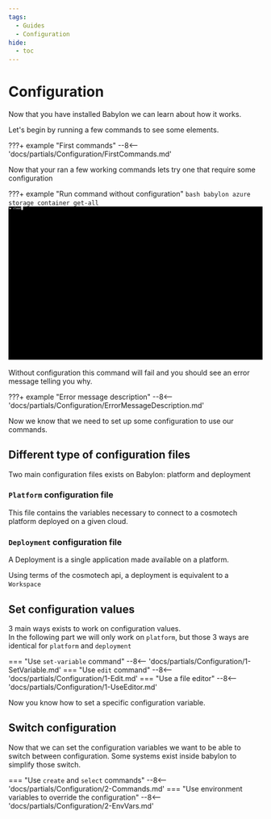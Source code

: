 ```yaml
---
tags:
  - Guides
  - Configuration
hide:
  - toc
---
```

# Configuration

Now that you have installed Babylon we can learn about how it works.  

Let's begin by running a few commands to see some elements.

???+ example "First commands"
    --8<-- 'docs/partials/Configuration/FirstCommands.md'

Now that your ran a few working commands lets try one that require some configuration

???+ example "Run command without configuration"
    ```bash
    babylon azure storage container get-all
    ```
    ![Run command without configuration gif](../assets/Command_without_configuration.gif)

Without configuration this command will fail and you should see an error message telling you why.

???+ example "Error message description"
    --8<-- 'docs/partials/Configuration/ErrorMessageDescription.md'

Now we know that we need to set up some configuration to use our commands.

## Different type of configuration files

Two main configuration files exists on Babylon: platform and deployment

### `Platform` configuration file

This file contains the variables necessary to connect to a cosmotech platform deployed on a given cloud.

### `Deployment` configuration file

A Deployment is a single application made available on a platform.

Using terms of the cosmotech api, a deployment is equivalent to a `Workspace`

## Set configuration values

3 main ways exists to work on configuration values.  
In the following part we will only work on `platform`, but those 3 ways are identical for `platform` and `deployment` 

=== "Use `set-variable` command"
    --8<-- 'docs/partials/Configuration/1-SetVariable.md'
=== "Use `edit` command"
    --8<-- 'docs/partials/Configuration/1-Edit.md'
=== "Use a file editor"
    --8<-- 'docs/partials/Configuration/1-UseEditor.md'

Now you know how to set a specific configuration variable.

## Switch configuration

Now that we can set the configuration variables we want to be able to switch between configuration. Some systems exist inside babylon to simplify those switch.

=== "Use `create` and `select` commands"
    --8<-- 'docs/partials/Configuration/2-Commands.md'
=== "Use environment variables to override the configuration"
    --8<-- 'docs/partials/Configuration/2-EnvVars.md'